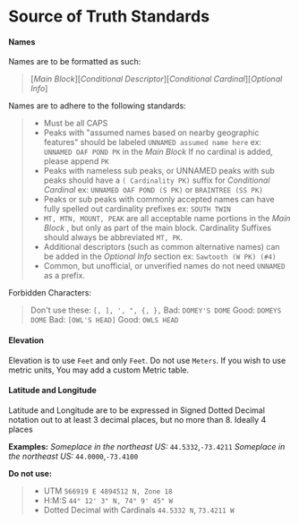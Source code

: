 Source of Truth Standards
===================

#### Names

Names are to be formatted as such:
 > [*Main Block*][*Conditional Descriptor*][*Conditional Cardinal*][*Optional Info*]

Names are to adhere to the following standards:

> - Must be all CAPS
> - Peaks with "assumed names based on nearby geographic features" should be labeled `UNNAMED assumed name here` ex: `UNNAMED OAF POND PK` in the *Main Block* If no cardinal is added, please append `PK`
> - Peaks with nameless sub peaks, or UNNAMED peaks with sub peaks should have a `( Cardinality PK)` suffix for *Conditional Cardinal* ex:  `UNNAMED OAF POND (S PK)` or `BRAINTREE (SS PK)`
> - Peaks or sub peaks with commonly accepted names can have fully spelled out cardinality prefixes ex: `SOUTH TWIN`
> - `MT, MTN, MOUNT, PEAK` are all acceptable name portions in the *Main Block* , but only as part of the main block. Cardinality Suffixes should always be abbreviated `MT, PK`.
> - Additional descriptors (such as common alternative names) can be added in the *Optional Info* section ex: `Sawtooth (W PK) (#4)`
> - Common, but unofficial, or unverified names do not need `UNNAMED` as a prefix.


Forbidden Characters:

> Don't use these: `[, ], ', ", {, },`
> Bad: `DOMEY'S DOME` Good: `DOMEYS DOME`
> Bad: `[OWL'S HEAD]` Good: `OWLS HEAD`
>

#### Elevation

Elevation is to use `Feet` and only `Feet`. Do not use `Meters`.
If you wish to use metric units, You may add a custom Metric table.


#### Latitude and Longitude

Latitude and Longitude are to be expressed in Signed Dotted Decimal notation out to at least 3 decimal places, but no more than 8. Ideally 4 places

**Examples:**
*Someplace in the northeast US:* `44.5332`,`-73.4211`
*Someplace in the northeast US:* `44.0000`,`-73.4100`

**Do not use:**
> - UTM `566919 E 4894512 N, Zone 18`
> - H:M:S `44° 12' 3" N, 74° 9' 45" W`
> - Dotted Decimal with Cardinals `44.5332 N`, `73.4211 W`
